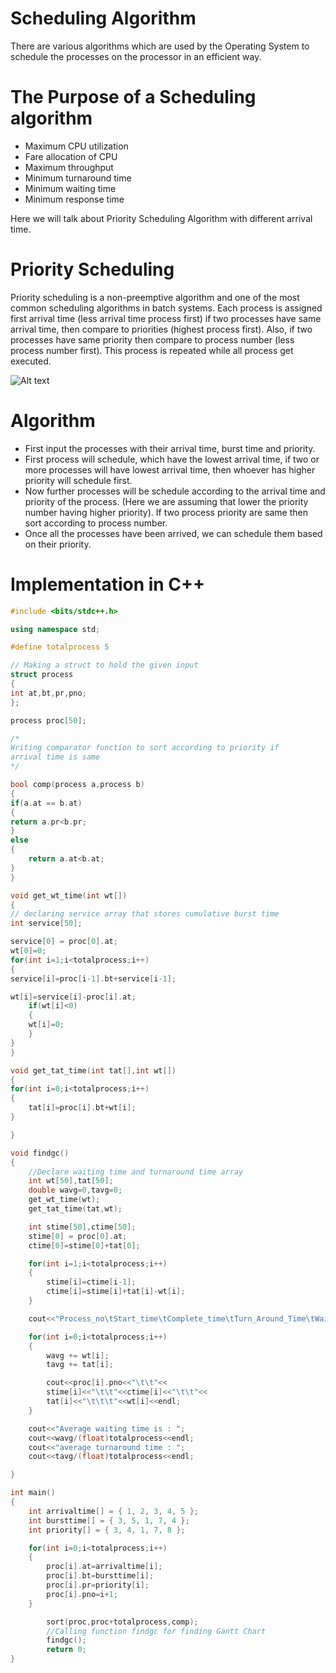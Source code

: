 # Scheduling Algorithm

There are various algorithms which are used by the Operating System to schedule the processes on the processor in an efficient way.

# The Purpose of a Scheduling algorithm

- Maximum CPU utilization
- Fare allocation of CPU
- Maximum throughput
- Minimum turnaround time
- Minimum waiting time
- Minimum response time

Here we will talk about Priority Scheduling Algorithm with different arrival time.

# Priority Scheduling

Priority scheduling is a non-preemptive algorithm and one of the most common scheduling algorithms
in batch systems. Each process is assigned first arrival time (less arrival time process first)
if two processes have same arrival time, then compare to priorities (highest process first).
Also, if two processes have same priority then compare to process number (less process number first).
This process is repeated while all process get executed.

![Alt text](https://media.geeksforgeeks.org/wp-content/uploads/opSystemScheduling.png)

# Algorithm

- First input the processes with their arrival time, burst time and priority.
- First process will schedule, which have the lowest arrival time, if two or more
  processes will have lowest arrival time, then whoever has higher priority will schedule first.
- Now further processes will be schedule according to the arrival time and priority of the process.
  (Here we are assuming that lower the priority number having higher priority).
  If two process priority are same then sort according to process number.
- Once all the processes have been arrived, we can schedule them based on their priority.

# Implementation in C++

```cpp
#include <bits/stdc++.h>

using namespace std;

#define totalprocess 5

// Making a struct to hold the given input
struct process
{
int at,bt,pr,pno;
};

process proc[50];

/*
Writing comparator function to sort according to priority if
arrival time is same
*/

bool comp(process a,process b)
{
if(a.at == b.at)
{
return a.pr<b.pr;
}
else
{
	return a.at<b.at;
}
}

void get_wt_time(int wt[])
{
// declaring service array that stores cumulative burst time
int service[50];

service[0] = proc[0].at;
wt[0]=0;
for(int i=1;i<totalprocess;i++)
{
service[i]=proc[i-1].bt+service[i-1];

wt[i]=service[i]-proc[i].at;
	if(wt[i]<0)
	{
	wt[i]=0;
	}
}
}

void get_tat_time(int tat[],int wt[])
{
for(int i=0;i<totalprocess;i++)
{
	tat[i]=proc[i].bt+wt[i];
}

}

void findgc()
{
    //Declare waiting time and turnaround time array
    int wt[50],tat[50];
    double wavg=0,tavg=0;
    get_wt_time(wt);
    get_tat_time(tat,wt);

    int stime[50],ctime[50];
    stime[0] = proc[0].at;
    ctime[0]=stime[0]+tat[0];

    for(int i=1;i<totalprocess;i++)
	{
		stime[i]=ctime[i-1];
		ctime[i]=stime[i]+tat[i]-wt[i];
	}

    cout<<"Process_no\tStart_time\tComplete_time\tTurn_Around_Time\tWaiting_Time"<<endl;

    for(int i=0;i<totalprocess;i++)
	{
		wavg += wt[i];
		tavg += tat[i];

		cout<<proc[i].pno<<"\t\t"<<
		stime[i]<<"\t\t"<<ctime[i]<<"\t\t"<<
		tat[i]<<"\t\t\t"<<wt[i]<<endl;
	}

	cout<<"Average waiting time is : ";
	cout<<wavg/(float)totalprocess<<endl;
	cout<<"average turnaround time : ";
	cout<<tavg/(float)totalprocess<<endl;

}

int main()
{
    int arrivaltime[] = { 1, 2, 3, 4, 5 };
    int bursttime[] = { 3, 5, 1, 7, 4 };
    int priority[] = { 3, 4, 1, 7, 8 };

    for(int i=0;i<totalprocess;i++)
    {
        proc[i].at=arrivaltime[i];
        proc[i].bt=bursttime[i];
        proc[i].pr=priority[i];
        proc[i].pno=i+1;
    }

        sort(proc,proc+totalprocess,comp);
        //Calling function findgc for finding Gantt Chart
        findgc();
        return 0;
}

```
